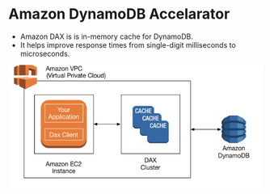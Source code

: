 # Amazon DynamoDB Accelarator

- Amazon DAX is is in-memory cache for DynamoDB.
- It helps improve response times from single-digit milliseconds to microseconds.

![DD-Accelarator](../Images/DynamoDB-Accelarator.png)